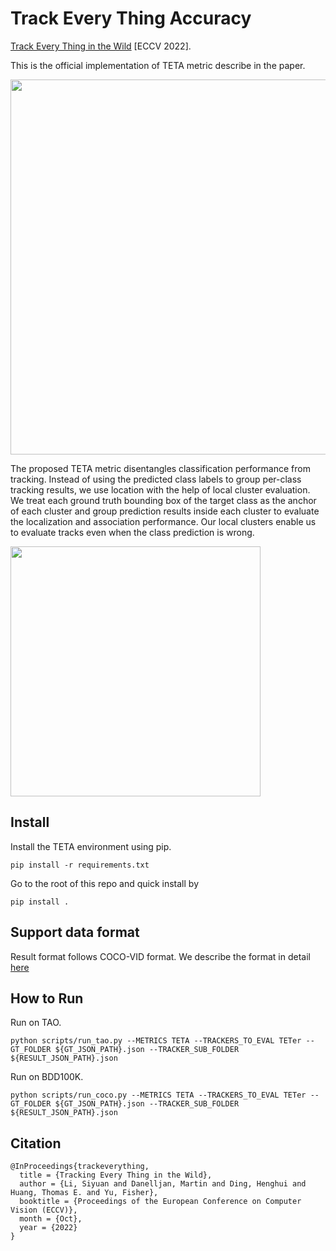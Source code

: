 # Track Every Thing Accuracy
[Track Every Thing in the Wild](https://arxiv.org/abs/2207.12978) [ECCV 2022].

This is the official implementation of TETA metric describe in the paper. 

<img src="figures/figure_1.png" width="600">

The proposed TETA metric disentangles classification performance from tracking.
Instead of using the predicted class labels to group per-class tracking results, we use location with the help of local cluster evaluation.
We treat each ground truth bounding box of the target class as the anchor of each cluster and group prediction results inside each cluster to evaluate the localization and association performance.
Our local clusters enable us to evaluate tracks even when the class prediction is wrong.

<img src="figures/teta-teaser.png" width="400">

## Install
Install the TETA environment using pip.
```angular2html
pip install -r requirements.txt
```
Go to the root of this repo and quick install by
```
pip install .
```
## Support data format
Result format follows COCO-VID format. We describe the format in detail [here](./docs/TAO-format.txt)

## How to Run
Run on TAO.
```angular2html
python scripts/run_tao.py --METRICS TETA --TRACKERS_TO_EVAL TETer --GT_FOLDER ${GT_JSON_PATH}.json --TRACKER_SUB_FOLDER ${RESULT_JSON_PATH}.json   
```
Run  on BDD100K.
```angular2html
python scripts/run_coco.py --METRICS TETA --TRACKERS_TO_EVAL TETer --GT_FOLDER ${GT_JSON_PATH}.json --TRACKER_SUB_FOLDER ${RESULT_JSON_PATH}.json   
```

## Citation

```
@InProceedings{trackeverything,
  title = {Tracking Every Thing in the Wild},
  author = {Li, Siyuan and Danelljan, Martin and Ding, Henghui and Huang, Thomas E. and Yu, Fisher},
  booktitle = {Proceedings of the European Conference on Computer Vision (ECCV)},
  month = {Oct},
  year = {2022}
}
```